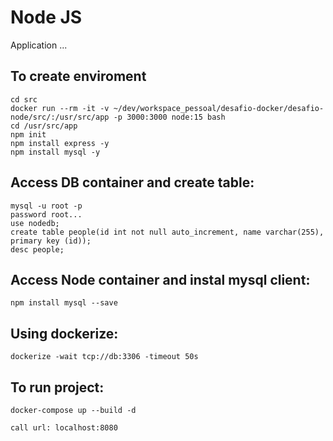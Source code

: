 # Node JS

Application ...

## To create enviroment

    cd src
    docker run --rm -it -v ~/dev/workspace_pessoal/desafio-docker/desafio-node/src/:/usr/src/app -p 3000:3000 node:15 bash
    cd /usr/src/app
    npm init
    npm install express -y
    npm install mysql -y
    
## Access DB container and create table:

    mysql -u root -p
    password root...
    use nodedb;
    create table people(id int not null auto_increment, name varchar(255), primary key (id));
    desc people;

## Access Node container and instal mysql client:
    
    npm install mysql --save

## Using dockerize:

    dockerize -wait tcp://db:3306 -timeout 50s

## To run project:

    docker-compose up --build -d
    
    call url: localhost:8080